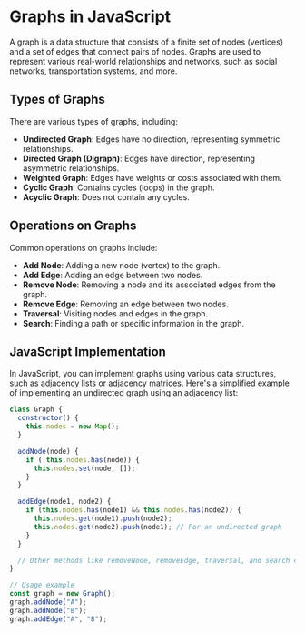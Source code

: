 # Graphs in JavaScript

A graph is a data structure that consists of a finite set of nodes (vertices) and a set of edges that connect pairs of nodes. Graphs are used to represent various real-world relationships and networks, such as social networks, transportation systems, and more.

## Types of Graphs

There are various types of graphs, including:

- **Undirected Graph**: Edges have no direction, representing symmetric relationships.
- **Directed Graph (Digraph)**: Edges have direction, representing asymmetric relationships.
- **Weighted Graph**: Edges have weights or costs associated with them.
- **Cyclic Graph**: Contains cycles (loops) in the graph.
- **Acyclic Graph**: Does not contain any cycles.

## Operations on Graphs

Common operations on graphs include:

- **Add Node**: Adding a new node (vertex) to the graph.
- **Add Edge**: Adding an edge between two nodes.
- **Remove Node**: Removing a node and its associated edges from the graph.
- **Remove Edge**: Removing an edge between two nodes.
- **Traversal**: Visiting nodes and edges in the graph.
- **Search**: Finding a path or specific information in the graph.

## JavaScript Implementation

In JavaScript, you can implement graphs using various data structures, such as adjacency lists or adjacency matrices. Here's a simplified example of implementing an undirected graph using an adjacency list:

```javascript
class Graph {
  constructor() {
    this.nodes = new Map();
  }

  addNode(node) {
    if (!this.nodes.has(node)) {
      this.nodes.set(node, []);
    }
  }

  addEdge(node1, node2) {
    if (this.nodes.has(node1) && this.nodes.has(node2)) {
      this.nodes.get(node1).push(node2);
      this.nodes.get(node2).push(node1); // For an undirected graph
    }
  }

  // Other methods like removeNode, removeEdge, traversal, and search can be implemented here
}

// Usage example
const graph = new Graph();
graph.addNode("A");
graph.addNode("B");
graph.addEdge("A", "B");
```